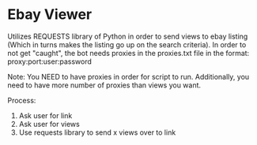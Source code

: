 # Ebay Viewer

Utilizes REQUESTS library of Python in order to send views to ebay listing (Which in turns makes the listing go up on the search criteria). In order to not get "caught", the bot needs proxies in the proxies.txt file in the format: proxy:port:user:password

Note: You NEED to have proxies in order for script to run. Additionally, you need to have more number of proxies than views you want.

Process:
1. Ask user for link 
2. Ask user for views 
3. Use requests library to send x views over to link

